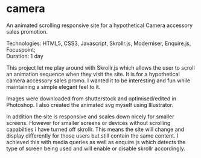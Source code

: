 # camera
An animated scrolling responsive site for a hypothetical Camera accessory sales promotion.

Technologies: HTML5, CSS3, Javascript, Skrollr.js, Moderniser, Enquire.js, Focuspoint; <br> Duration: 1 day

This project let me play around with Skrollr.js which allows the user to scroll an animation sequence when they visit the site. It is for a hypothetical camera accessory sales promo. I wanted it to be interesting and fun while maintaining a simple elegant feel to it.

Images were downloaded from shutterstock and optimised/edited in Photoshop. I also created the animated svg myself using Illustrator.

In addition the site is responsive and scales down nicely for smaller screens. However for smaller screens or devices without scrolling capabilties i have turned off skrollr. This means the site will change and display differently for those users but still contain the same content. I achieved this with media queries as well as enquire.js which detects the type of screen being used and will enable or disable skrollr accordingly.
